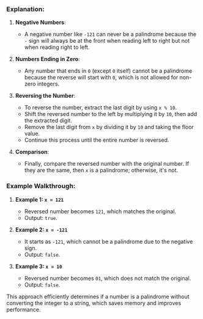 ### Explanation:

1.  **Negative Numbers**:
    
    -   A negative number like `-121` can never be a palindrome because the `-` sign will always be at the front when reading left to right but not when reading right to left.
2.  **Numbers Ending in Zero**:
    
    -   Any number that ends in `0` (except `0` itself) cannot be a palindrome because the reverse will start with `0`, which is not allowed for non-zero integers.
3.  **Reversing the Number**:
    
    -   To reverse the number, extract the last digit by using `x % 10`.
    -   Shift the reversed number to the left by multiplying it by `10`, then add the extracted digit.
    -   Remove the last digit from `x` by dividing it by `10` and taking the floor value.
    -   Continue this process until the entire number is reversed.
4.  **Comparison**:
    
    -   Finally, compare the reversed number with the original number. If they are the same, then `x` is a palindrome; otherwise, it's not.

### Example Walkthrough:

1.  **Example 1: `x = 121`**
    
    -   Reversed number becomes `121`, which matches the original.
    -   Output: `true`.
2.  **Example 2: `x = -121`**
    
    -   It starts as `-121`, which cannot be a palindrome due to the negative sign.
    -   Output: `false`.
3.  **Example 3: `x = 10`**
    
    -   Reversed number becomes `01`, which does not match the original.
    -   Output: `false`.

This approach efficiently determines if a number is a palindrome without converting the integer to a string, which saves memory and improves performance.
